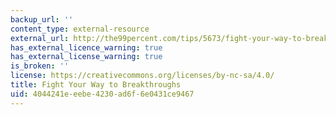 ```yaml
---
backup_url: ''
content_type: external-resource
external_url: http://the99percent.com/tips/5673/fight-your-way-to-breakthroughs
has_external_licence_warning: true
has_external_license_warning: true
is_broken: ''
license: https://creativecommons.org/licenses/by-nc-sa/4.0/
title: Fight Your Way to Breakthroughs
uid: 4044241e-eebe-4230-ad6f-6e0431ce9467
---
```


